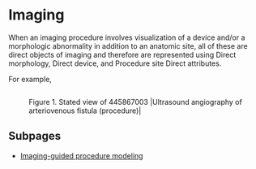 # Imaging

When an imaging procedure involves visualization of a device and/or a morphologic abnormality in addition to an anatomic site, all of these are direct objects of imaging and therefore are represented using Direct morphology, Direct device, and Procedure site Direct attributes.

For example,

<figure><img src="../../../../../../authoring/domain-specific-modeling/procedure/procedure-modeling/imaging/images/221184057.png" alt=""><figcaption><p>Figure 1. Stated view of 445867003 |Ultrasound angiography of arteriovenous fistula (procedure)|</p></figcaption></figure>

## Subpages

* [Imaging-guided procedure modeling](imaging-guided-procedure-modeling.md)
